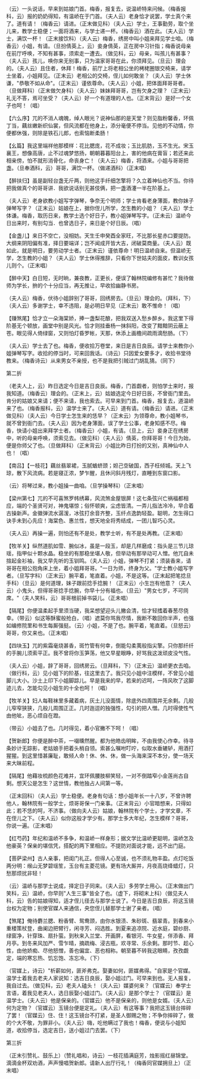 <!-- { "loadSidebar": true } -->
（云）一头说话，早来到姑娘门首。梅香，报复去，说温峤特来问候。（梅香报科，云）报的奶奶得知，有温峤在于门首。（夫人云）老身恰才说罢，学士真个来了。道有请！（梅香云）请进。（正末做见科）（夫人云）学士，王事勤劳，取个坐儿来，教学士稳便；一面将酒来，与学士递一杯。（梅香云）酒在此。（夫人云）学士，满饮一杯！（正末接饮科）（夫人云）梅香，绣房中叫小姐来拜见学士咱。（梅香云）小姐，有请。（旦扮倩英上，云）妾身倩英，正在房中习针指；梅香说母亲在前厅呼唤，不知有甚事，须索走一遭去。（做见科，云）母亲，叫孩儿有甚事？（夫人云）孩儿，唤你来无别事，只为温家哥哥在此，你须拜见。（旦云）理会的。（夫人云）且住者，休拜！梅香，前厅上将老相公坐的栲栳圈银交椅来，请学士坐着，小姐拜见。（正末云）老相公的交椅，侄儿如何敢坐？（夫人云）学士休谦，"恭敬不如从命"。（正末云）谨依尊命。（夫人云）小姐，把体面拜哥哥者。（旦做拜科）（正末做欠身科）（夫人云）妹妹拜哥哥，岂有欠身之理？（正末云）礼无不答，焉可坐受？（夫人云）好一个有道理的人也。（正末背云）是好一个女子也呵！（唱）

【六么序】兀的不消人魂魄，绰人眼光？说神仙那的是天堂？则见脂粉馨香，环佩丁当，藕丝嫩新织仙裳，但风流都在他身上，添分毫便不停当。见他的不动情，你便都休强，则除是铁石儿郎，也索恼断柔肠！

【幺篇】我这里端祥他那模样：花比腮庞，花不成妆；玉比肌肪，玉不生光。宋玉襄王，想像高唐，止不过魂梦悠扬，朝朝暮暮阳台上，害的他病在膏盲；若还来此相亲傍，怕不就形消骨化，命丧身亡！（夫人云）梅香，将酒来。小姐与哥哥把盏。（旦奉酒科，云）哥哥，满饮一杯。（做递酒科）（正末唱）

【醉扶归】虽是副轻台盏无斤两，则他这手纤细怎擎将？久立着神仙也不当。你待把我做真个的哥哥讲．我欲说话别无甚伎俩，把一盏酒瀽一半在阶基上。

（夫人云）老身欲教小姐写字弹琴，争奈无个明师；学士肯看老身薄面，教你妹子弹琴写字？（正末云）姑娘在上，据你侄儿所学，怎生教的小姐？（夫人云）学士体谦。梅香，取历日来，教学士选个好日子，教小姐弹琴写字。（正未云）温峤今日出来时，有别勾当．也曾选日子，来日是个好日辰。（唱）

【金盏儿】来日不空亡，没相妨。天生壬申癸酉全家旺，不比那长星赤口要提防。大纲来阴阳偏有准，择日要端详；岂不闻成开皆大吉，闭破莫商量。（夫人云）既如此，就是明日，要劳动学士者。（正末云）谨依尊命！明日温峤自来。但温峤无学，怎生教的小姐？（夫人云）学士休得推辞，只看你下世姑夫的面皮，教训女孩儿则个。（正末唱）

【醉中天】白日短，无时晌，兼夜教，正更长，便误了翰林院编修有甚忙？我待做师为学长，拚的个十分应当，再无推让，早收拾幽静书房。

（夫人云）梅香，伏待小姐辞别了哥哥，回绣房去。（旦云）理会的。（拜科，下）（夫人云）多谢学士，幸不违阻，是必明日早见（正末云）敢不惟命！（唱）

【赚煞尾】恰才立一朵海棠娇，捧一盏梨花酿，把我双送入愁乡醉乡。我这里下得阶基无个顿放，画堂中别是风光。恰才则挂垂杨一抹斜阳，改变了黯黯阴云蔽上苍。眼见得人倚绿窗，又则怕灯昏罗帐，天那，休添上画檐间疏雨滴愁肠。（下）

（夫人云）学士去了也。梅香，便收拾万卷堂，来日是吉日良辰。请学士来教你小姐弹琴写字。收拾的停当时，可来回我话。（诗云）只因爱女要多才，收拾书堂待教来。（梅香诗云）从来男女不亲授，也不是我把引贼过门胡乱猜。（同下）

第二折

（老夫人上，云）昨日选定今日是吉日良辰。梅香，门首觑者，则怕学士来时，报我知道。（梅香云）理会的。（正末上，云）姑娘选定今日好日辰，不曾衙门里去。肯分的姑娘又来请；便不来请，我也索去。可早来到门首。梅香，报复去，道温峤来了也。（梅香报科，云）温学士来了。（夫人云）道有请。（梅香云）请进。（正末做见科）（夫人云）今日学士怎生来的恁早？（正末云）为领尊命，教小姐琴书，就不曾到衙门去。（夫人云）因为老身薄面，误了学士公事，老身知感不尽。梅香，快请小姐出来拜学士者。（梅香云）小姐，有请。（旦上，云）妾身正在绣房中，听的母亲呼唤，须索见去。（做见科）（夫人云）倩英，你拜哥哥！今日为始，便是你师父了也。（旦做拜科）（正末背云）小姐比昨日打扮的又别，真神仙中人也！（唱）

【南吕】【一枝花】藕丝翡翠裙，玉腻蝤蛴颈；妲己空破国，西子枉倾城。天上飞琼，散下风流病。若是寝正浓，梦乍醒，且休问斜月残灯，直睡到东窗口影。

（云）将琴过来，教小姐操一曲咱。（旦学操琴科）（正末唱）

【梁州第七】兀的不可喜煞罗帏绣幕，风流煞金屋银屏！这七条弦兴亡祸福都相应，端的个圣贤可对，神鬼堪惊；俗怀顿爽，尘虑皆清。一弄儿指法冷冷，早合着古操新声。金徽弹流水潺湲，冰弦打余音齐整，玉纤点逸韵轻盈。聪明，怎生得口诀手未到心先应！海棠色、惠兰性，想天地全将秀结成，一团儿智巧心灵。

（夫人云）再操一遍，则怕还有不是处，教学士听，有不是处再教。（正末唱）

【牧羊关】纵然道肌如雪、腕似冰，虽是一段玉，却是几样磨成：指头是三节儿琼瑶，指甲似十颗水晶。稳坐的有那稳坐堪人敬，但举动有那举动可人憎。他兀自未揎起金衫袖，我又早先听的玉钏鸣。（夫人云）小姐，弹琴不打紧；须装香来，请哥哥在相公抱角床上坐，着小姐拜哥哥。"一日为师，终身为父。"学士教小姐写字者。（旦写字科）（正末云）腕平着，笔直着。小姐，不是这等。（正末起把笔捻旦手科）（旦云）是何道理，妹子跟前捻手捻腕！（正末云）小生岂有他意？（夫人云）小鬼头，但得哥哥捻手捻腕，你早十分有福也。（旦云）"男女七岁，不可同席。"（夫人笑科，云）哥哥根前掉书袋儿。（正未唱）

【隔尾】你便温柔起手里须当硬，我呆想望迎头儿撇会清，恰才轻搘着春葱尽侥幸。（带云）似这等酥蜜般抢白，（唱）遮莫你骂我尽情，我断不敢回你半声，也强如编修院里和书生每厮强挺。（云）小姐，不是了也。腕平着，笔直着。（旦怒云）哥哥，你又来也。（正末唱）

【四块玉】兀的紫霜毫烧甚香，斑竹管有何幸，倒能勾柔荑般指尖擎。只你那纤纤的手腕儿须索平正。我不曾将你玉笋荡，他又早星眼睁，好骂我这泼顽皮没气性。

（夫人云）小姐，辞了哥哥，回绣房云。（旦拜科，下）（正末云）温峤更衣去咱。（做行科，云）见小姐下的阶基，往这里去了。我只见小姐中注模样，不曾见小姐脚儿大小。沙土上印下小姐脚踪儿。早是我来的早，若来的迟呵，一阵风吹了这脚迹儿去，怎能勾见小姐生的十全也呵！（唱）

【牧羊关】妇人每鞋袜里多藏着病，灰土儿没面情，除底外四周围并无余剩。几般儿窄窄狭狭，几般儿周围正正。几时迤逗的独强性，勾引的把人憎。几时得使性气由他呲，恶心烦自在蹬。

（带云）小姐去了也。几时得见，着小官撇不下呵！（唱）

【贺新郎】你便是醉中茶，一啜曛然醒。都为他皓齿明眸，不由我使心作幸。待寻条妙计无踪影，老姑娘手把着头梢自领。索甚么嘱咐叮咛，似取水垂辘轳，用酒打猩猩。到这里惜甚廉耻，敢倾人命！休、休、休，做一头海来深不本分，使一场天来大昧前程。

【隔尾】他藉妆梳颜色花难并，宜环佩腰肢柳笑轻，一对不倒踏窄小金莲尚古自剩。想天公是怎生？这世情，教他独占人间第一等。

（正末回科）（夫人云）学士稳便。老身有句话：想小姐年长一十八岁，不曾许聘他人，翰林院有一般学士，烦哥哥保一门亲事。（正末背云）小官暗想来，只得如此；若不恁的呵，不济事。（做向夫人云）姑娘，翰林院有个学士，才学文章，不在侄儿之下。（夫人云）似你这般才学少有。那学士多大年纪，怎生模样？哥哥，你说一遍。（正末唱）

【红芍药】年纪和温峤不多争，和温峤一样身形；据文学比温峤更聪明，温峤怎及他豪英？保亲的堪信凭，搭配的两下里相应。不提防对面说才能，远不出门庭。

【菩萨梁州】古人亲事，把闺门礼正。但得人心至诚，也不须礼物丰盈。点灯吃饭两分明：缑山无梦碧瑶笙，玉台有主菱花镜。更有场大厮并，月夜高烧绛蜡灯，只愁那烦扰非轻！

（云）温峤与那学士说成，择定日子同来。（夫人云）多劳学士用心。（正末做出门笑科，云）温峤，你早则"人生三事"皆全了也。（虚下，将砌末上科）（做见夫人科，云）告的姑娘得知，适才侄儿径去与那学士说了。今日是吉日良辰，将这玉镜台权为定物；别使官媒人来通信，央您侄儿替那学士谢了亲者。（唱）

【煞尾】俺待麝兰腮、粉香臂、鸳鸯颈，由你水银渍、朱砂斑、翡翠青。到春来小重楼策杖登，曲阑边把臂行，闲寻芳、闷选胜。到夏来追凉院、近水庭，碧纱厨、绿窗净，针穿珠、扇扑萤。到秋来入兰堂、开画屏，看银河、牛女星，伴添香、拜月亭。到冬来风加严、雪乍晴，摘疏梅、浸古瓶，欢寻常、乐余剩。那时节、趁心性，由他娇痴、尽他怒憎，善也偏宜、恶也相称。朝至暮不转我这眼睛，孜孜觑定，端的寒忘热、饥忘饱、冻忘冷。（下）

（官媒上，诗云）"析薪如何，匪斧弗克。娶妻如何，匪媒弗得。"自家是个官媒。温学士着我去老夫人家说知：选吉日良辰，娶小姐过门。可早来到也。无人报复，我自过去。（做见科，云）老夫人磕头！（夫人云）媒婆何来？（官媒云）奉学士言语，着我见老夫人，选日辰娶小姐过门。（夫人云）是那个学士？（官媒云）是温学士。（夫人云）他是保亲的。（官媒云）他不是保亲的，则他是女婿。（夫人云）何为定物？（官媒云）玉镜台便是定礼。（夫人云）有这等事？我把这玉镜台摔碎了罢！（官媒云）住、住！这玉镜台不打紧，是圣人御赐之物；不争你摔碎了，做的个大不敬，为罪非小。（夫人云）嗨，吃他瞒过了我也！梅香，便说与小姐知道，收拾停当，选定吉日，送小姐过门去罢。（下）

第三折

（正末引赞礼、鼓乐上）（赞礼唱和，诗云）一枝花插满庭芳，烛影摇红昼锦堂。滴滴金杯双劝酒，声声慢唱贺新郎。请新人出厅行礼！（梅香同官媒拥旦上）（正末唱）

